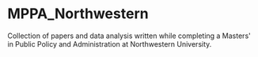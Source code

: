 # MPPA_Northwestern
Collection of papers and data analysis written while completing a Masters' in Public Policy and Administration at Northwestern University.
